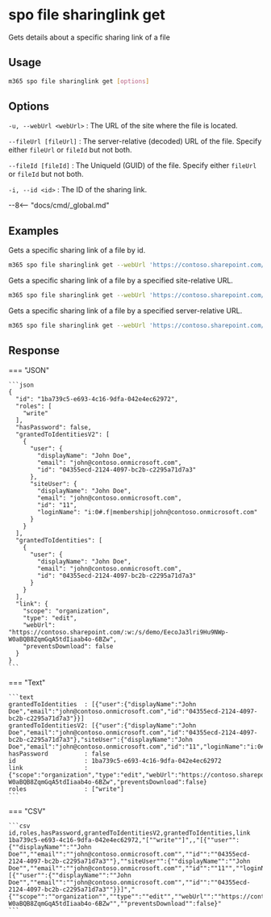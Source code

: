 # spo file sharinglink get

Gets details about a specific sharing link of a file

## Usage

```sh
m365 spo file sharinglink get [options]
```

## Options

`-u, --webUrl <webUrl>`
: The URL of the site where the file is located.

`--fileUrl [fileUrl]`
: The server-relative (decoded) URL of the file. Specify either `fileUrl` or `fileId` but not both.

`--fileId [fileId]`
: The UniqueId (GUID) of the file. Specify either `fileUrl` or `fileId` but not both.

`-i, --id <id>`
: The ID of the sharing link.

--8<-- "docs/cmd/_global.md"

## Examples

Gets a specific sharing link of a file by id.

```sh
m365 spo file sharinglink get --webUrl 'https://contoso.sharepoint.com/sites/demo' --fileId daebb04b-a773-4baa-b1d1-3625418e3234 --id 1ba739c5-e693-4c16-9dfa-042e4ec62972
```

Gets a specific sharing link of a file by a specified site-relative URL.

```sh
m365 spo file sharinglink get --webUrl 'https://contoso.sharepoint.com/sites/demo' --fileUrl 'Shared Documents/document.docx' --id 1ba739c5-e693-4c16-9dfa-042e4ec62972
```

Gets a specific sharing link of a file by a specified server-relative URL.

```sh
m365 spo file sharinglink get --webUrl 'https://contoso.sharepoint.com/sites/demo' --fileUrl '/sites/demo/Shared Documents/document.docx' --id 1ba739c5-e693-4c16-9dfa-042e4ec62972
```

## Response

=== "JSON"

    ```json
    {
      "id": "1ba739c5-e693-4c16-9dfa-042e4ec62972",
      "roles": [
        "write"
      ],
      "hasPassword": false,
      "grantedToIdentitiesV2": [
        {
          "user": {
            "displayName": "John Doe",
            "email": "john@contoso.onmicrosoft.com",
            "id": "04355ecd-2124-4097-bc2b-c2295a71d7a3"
          },
          "siteUser": {
            "displayName": "John Doe",
            "email": "john@contoso.onmicrosoft.com",
            "id": "11",
            "loginName": "i:0#.f|membership|john@contoso.onmicrosoft.com"
          }
        }
      ],
      "grantedToIdentities": [
        {
          "user": {
            "displayName": "John Doe",
            "email": "john@contoso.onmicrosoft.com",
            "id": "04355ecd-2124-4097-bc2b-c2295a71d7a3"
          }
        }
      ],
      "link": {
        "scope": "organization",
        "type": "edit",
        "webUrl": "https://contoso.sharepoint.com/:w:/s/demo/EecoJa3lri9Hu9NWp-W0aBQB8ZqmGqA5tdIiaab4o-6BZw",
        "preventsDownload": false
      }
    }
    ```

=== "Text"

    ```text
    grantedToIdentities  : [{"user":{"displayName":"John Doe","email":"john@contoso.onmicrosoft.com","id":"04355ecd-2124-4097-bc2b-c2295a71d7a3"}}]
    grantedToIdentitiesV2: [{"user":{"displayName":"John Doe","email":"john@contoso.onmicrosoft.com","id":"04355ecd-2124-4097-bc2b-c2295a71d7a3"},"siteUser":{"displayName":"John Doe","email":"john@contoso.onmicrosoft.com","id":"11","loginName":"i:0#.f|membership|john@contoso.onmicrosoft.com"}}]
    hasPassword          : false
    id                   : 1ba739c5-e693-4c16-9dfa-042e4ec62972
    link                 : {"scope":"organization","type":"edit","webUrl":"https://contoso.sharepoint.com/:w:/s/demo/EecoJa3lri9Hu9NWp-W0aBQB8ZqmGqA5tdIiaab4o-6BZw","preventsDownload":false}
    roles                : ["write"]
    ```

=== "CSV"

    ```csv
    id,roles,hasPassword,grantedToIdentitiesV2,grantedToIdentities,link
    1ba739c5-e693-4c16-9dfa-042e4ec62972,"[""write""]",,"[{""user"":{""displayName"":""John Doe"",""email"":""john@contoso.onmicrosoft.com"",""id"":""04355ecd-2124-4097-bc2b-c2295a71d7a3""},""siteUser"":{""displayName"":""John Doe"",""email"":""john@contoso.onmicrosoft.com"",""id"":""11"",""loginName"":""i:0#.f|membership|john@contoso.onmicrosoft.com""}}]","[{""user"":{""displayName"":""John Doe"",""email"":""john@contoso.onmicrosoft.com"",""id"":""04355ecd-2124-4097-bc2b-c2295a71d7a3""}}]","{""scope"":""organization"",""type"":""edit"",""webUrl"":""https://contoso.sharepoint.com/:w:/s/demo/EecoJa3lri9Hu9NWp-W0aBQB8ZqmGqA5tdIiaab4o-6BZw"",""preventsDownload"":false}"
    ```
